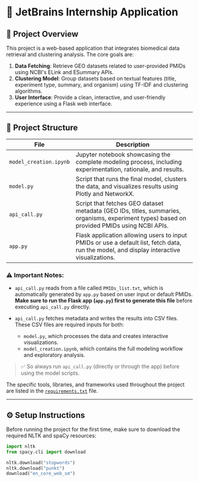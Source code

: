 # 🚀 JetBrains Internship Application

## 🧩 Project Overview

This project is a web-based application that integrates biomedical data retrieval and clustering analysis. The core goals are:

1. **Data Fetching**: Retrieve GEO datasets related to user-provided PMIDs using NCBI's ELink and ESummary APIs.
2. **Clustering Model**: Group datasets based on textual features (title, experiment type, summary, and organism) using TF-IDF and clustering algorithms.
3. **User Interface**: Provide a clean, interactive, and user-friendly experience using a Flask web interface.

---

## 📁 Project Structure

| File | Description |
|------|-------------|
| `model_creation.ipynb` | Jupyter notebook showcasing the complete modeling process, including experimentation, rationale, and results. |
| `model.py` | Script that runs the final model, clusters the data, and visualizes results using Plotly and NetworkX. |
| `api_call.py` | Script that fetches GEO dataset metadata (GEO IDs, titles, summaries, organisms, experiment types) based on provided PMIDs using NCBI APIs. |
| `app.py` | Flask application allowing users to input PMIDs or use a default list, fetch data, run the model, and display interactive visualizations. |

### ⚠️ **Important Notes:**

- `api_call.py` reads from a file called `PMIDs_list.txt`, which is automatically generated by `app.py` based on user input or default PMIDs.  
  **Make sure to run the Flask app (`app.py`) first to generate this file** before executing `api_call.py` directly.

- `api_call.py` fetches metadata and writes the results into CSV files.  
  These CSV files are required inputs for both:
  - `model.py`, which processes the data and creates interactive visualizations.
  - `model_creation.ipynb`, which contains the full modeling workflow and exploratory analysis.

> ✅ So always run `api_call.py` (directly or through the app) before using the model scripts.

The specific tools, libraries, and frameworks used throughout the project are listed in the [`requirements.txt`](requirements.txt) file.

---

## ⚙️ Setup Instructions

Before running the project for the first time, make sure to download the required NLTK and spaCy resources:

```python
import nltk
from spacy.cli import download

nltk.download("stopwords")
nltk.download("punkt")
download("en_core_web_sm")

